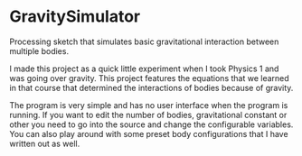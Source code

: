 # GravitySimulator
Processing sketch that simulates basic gravitational interaction between multiple bodies.

I made this project as a quick little experiment when I took Physics 1 and was going over gravity. This project features the equations that we learned in that course that determined the interactions of bodies because of gravity. 

The program is very simple and has no user interface when the program is running. If you want to edit the number of bodies, gravitational constant or other you need to go into the source and change the configurable variables. You can also play around with some preset body configurations that I have written out as well. 
